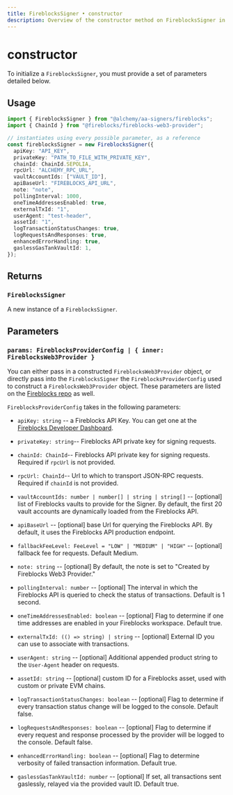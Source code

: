 ```yaml
---
title: FireblocksSigner • constructor
description: Overview of the constructor method on FireblocksSigner in aa-signers
---
```



# constructor

To initialize a `FireblocksSigner`, you must provide a set of parameters detailed below.

## Usage

```ts [example.ts]
import { FireblocksSigner } from "@alchemy/aa-signers/fireblocks";
import { ChainId } from "@fireblocks/fireblocks-web3-provider";

// instantiates using every possible parameter, as a reference
const fireblocksSigner = new FireblocksSigner({
  apiKey: "API_KEY",
  privateKey: "PATH_TO_FILE_WITH_PRIVATE_KEY",
  chainId: ChainId.SEPOLIA,
  rpcUrl: "ALCHEMY_RPC_URL",
  vaultAccountIds: ["VAULT_ID"],
  apiBaseUrl: "FIREBLOCKS_API_URL",
  note: "note",
  pollingInterval: 1000,
  oneTimeAddressesEnabled: true,
  externalTxId: "1",
  userAgent: "test-header",
  assetId: "1",
  logTransactionStatusChanges: true,
  logRequestsAndResponses: true,
  enhancedErrorHandling: true,
  gaslessGasTankVaultId: 1,
});
```

## Returns

### `FireblocksSigner`

A new instance of a `FireblocksSigner`.

## Parameters

### `params: FireblocksProviderConfig | { inner: FireblocksWeb3Provider }`

You can either pass in a constructed `FireblocksWeb3Provider` object, or directly pass into the `FireblocksSigner` the `FireblocksProviderConfig` used to construct a `FireblocksWeb3Provider` object. These parameters are listed on the [Fireblocks repo](https://github.com/fireblocks/fireblocks-web3-provider/blob/main/src/types.ts#L48) as well.

`FireblocksProviderConfig` takes in the following parameters:

- `apiKey: string` -- a Fireblocks API Key. You can get one at the [Fireblocks Developer Dashboard](https://developers.fireblocks.com/docs/quickstart#api-user-creation).

- `privateKey: string`-- Fireblocks API private key for signing requests.

- `chainId: ChainId`-- Fireblocks API private key for signing requests. Required if `rpcUrl` is not provided.

- `rpcUrl: ChainId`-- Url to which to transport JSON-RPC requests. Required if `chainId` is not provided.

- `vaultAccountIds: number | number[] | string | string[]` -- [optional] list of Fireblocks vaults to provide for the Signer. By default, the first 20 vault accounts are dynamically loaded from the Fireblocks API.

- `apiBaseUrl` -- [optional] base Url for querying the Fireblocks API. By default, it uses the Fireblocks API production endpoint.

- `fallbackFeeLevel: FeeLevel = "LOW" | "MEDIUM" | "HIGH"` -- [optional] fallback fee for requests. Default Medium.

- `note: string` -- [optional] By default, the note is set to "Created by Fireblocks Web3 Provider."

- `pollingInterval: number` -- [optional] The interval in which the Fireblocks API is queried to check the status of transactions. Default is 1 second.

- `oneTimeAddressesEnabled: boolean` -- [optional] Flag to determine if one time addresses are enabled in your Fireblocks workspace. Default true.

- `externalTxId: (() => string) | string` -- [optional] External ID you can use to associate with transactions.

- `userAgent: string` -- [optional] Additional appended product string to the `User-Agent` header on requests.

- `assetId: string` -- [optional] custom ID for a Fireblocks asset, used with custom or private EVM chains.

- `logTransactionStatusChanges: boolean` -- [optional] Flag to determine if every transaction status change will be logged to the console. Default false.

- `logRequestsAndResponses: boolean` -- [optional] Flag to determine if every request and response processed by the provider will be logged to the console. Default false.

- `enhancedErrorHandling: boolean` -- [optional] Flag to determine verbosity of failed transaction information. Default true.

- `gaslessGasTankVaultId: number` -- [optional] If set, all transactions sent gaslessly, relayed via the provided vault ID. Default true.
